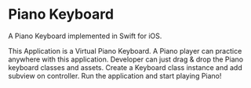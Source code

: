 # Piano Keyboard
A Piano Keyboard implemented in Swift for iOS.

This Application is a Virtual Piano Keyboard.
A Piano player can practice anywhere with this application.
Developer can just drag & drop the Piano keyboard classes and assets.
Create a Keyboard class instance and add subview on controller.
Run the application and start playing Piano!
